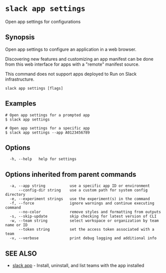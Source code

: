 # `slack app settings`

Open app settings for configurations

## Synopsis

Open app settings to configure an application in a web browser.

Discovering new features and customizing an app manifest can be done from this
web interface for apps with a "remote" manifest source.

This command does not support apps deployed to Run on Slack infrastructure.

```
slack app settings [flags]
```

## Examples

```
# Open app settings for a prompted app
$ slack app settings

# Open app settings for a specific app
$ slack app settings --app A0123456789
```

## Options

```
  -h, --help   help for settings
```

## Options inherited from parent commands

```
  -a, --app string           use a specific app ID or environment
      --config-dir string    use a custom path for system config directory
  -e, --experiment strings   use the experiment(s) in the command
  -f, --force                ignore warnings and continue executing command
      --no-color             remove styles and formatting from outputs
  -s, --skip-update          skip checking for latest version of CLI
  -w, --team string          select workspace or organization by team name or ID
      --token string         set the access token associated with a team
  -v, --verbose              print debug logging and additional info
```

## SEE ALSO

* [slack app](slack_app)	 - Install, uninstall, and list teams with the app installed

